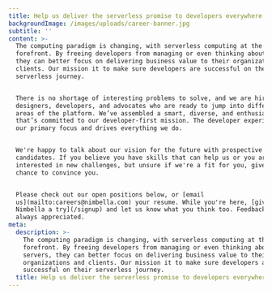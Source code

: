 ```yaml
---
title: Help us deliver the serverless promise to developers everywhere.
backgroundImage: /images/uploads/career-banner.jpg
subtitle: ''
content: >-
  The computing paradigm is changing, with serverless computing at the
  forefront. By freeing developers from managing or even thinking about servers,
  they can better focus on delivering business value to their organizations and
  clients. Our mission it to make sure developers are successful on their
  serverless journey.


  There is no shortage of interesting problems to solve, and we are hiring
  designers, developers, and advocates who are ready to jump into different
  areas of the platform. We’ve assembled a smart, diverse, and enthusiastic team
  that’s committed to our developer-first mission. The developer experience is
  our primary focus and drives everything we do.


  We're happy to talk about our vision for the future with prospective
  candidates. If you believe you have skills that can help us or you are
  interested in new challenges, but unsure if we're a fit for you, give us a
  chance to convince you.


  Please check out our open positions below, or [email
  us](mailto:careers@nimbella.com) your resume. While you're here, [give
  Nimbella a try](/signup) and let us know what you think too. Feedback is
  always appreciated.
meta:
  description: >-
    The computing paradigm is changing, with serverless computing at the
    forefront. By freeing developers from managing or even thinking about
    servers, they can better focus on delivering business value to their
    organizations and clients. Our mission it to make sure developers are
    successful on their serverless journey.
  title: Help us deliver the serverless promise to developers everywhere.
---
```


